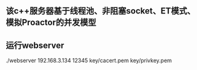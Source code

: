 ## 该c++服务器基于线程池、非阻塞socket、ET模式、模拟Proactor的并发模型

## 运行webserver
./webserver 192.168.3.134 12345 key/cacert.pem key/privkey.pem 
